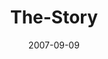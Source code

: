 ---
layout: music 
title: "The-Story"
series: "Love Sex"
date: 2007-09-09 
description: "God loves sex. Seriously. In fact, He wants you to have a great sex life. What does that mean? Over these five weeks we'll explore and expose the truths and lies about sex that circulate in our culture. There's healing and freedom waiting for us when we s"
audio: "http://www.crossroads.net/audio/2007/2007_07_Love_Sex/LoveSex_01_The_Story_09-09-07_Tome.mp3"
audio-duration: "42:53"
src: "http://www.crossroads.net/players/media/mediumHz/bigscreen.lovesex.jpg"
---